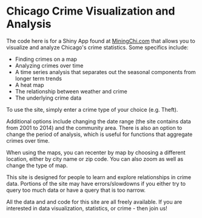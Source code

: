 Chicago Crime Visualization and Analysis
========
The code here is for a Shiny App found at <a href="https://miningchi2.shinyapps.io/chicrime/" target=" blank">MiningChi.com</a> that allows you to visualize and analyze Chicago's crime statistics.  Some specifics include:

+ Finding crimes on a map
+ Analyzing crimes over time
+ A time series analysis that separates out the seasonal components from longer term trends
+ A heat map
+ The relationship between weather and crime
+ The underlying crime data 

To use the site, simply enter a crime type of your choice (e.g. Theft).  

Additional options include changing the date range (the site contains data from 2001 to 2014) and the community area.  There is also an option to change the period of analysis, which is useful for functions that aggregate crimes over time.

When using the maps, you can recenter by map by choosing a different location, either by city name or zip code.  You can also zoom as well as change the type of map.

This site is designed for people to learn and explore relationships in crime data. Portions of the site may have errors/slowdowns if you either try to query too much data or have a query that is too narrow.

All the data and and code for this site are all freely available.  If you are interested in data visualization, statistics, or crime - then join us!
